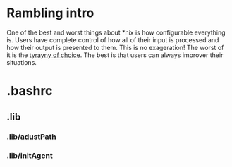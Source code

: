 # Rambling intro

One of the best and worst things about \*nix is how configurable everything
is. Users have complete control of how all of their input is processed and how
their output is presented to them. This is no exageration! The worst of it is
the [tyrayny of choice](https://en.wikipedia.org/wiki/The_Paradox_of_Choice).
The best is that users can always improver their situations.

# .bashrc

## .lib

### .lib/adustPath

### .lib/initAgent
